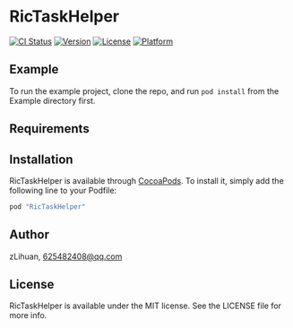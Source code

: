# RicTaskHelper

[![CI Status](http://img.shields.io/travis/zLihuan/RicTaskHelper.svg?style=flat)](https://travis-ci.org/zLihuan/RicTaskHelper)
[![Version](https://img.shields.io/cocoapods/v/RicTaskHelper.svg?style=flat)](http://cocoapods.org/pods/RicTaskHelper)
[![License](https://img.shields.io/cocoapods/l/RicTaskHelper.svg?style=flat)](http://cocoapods.org/pods/RicTaskHelper)
[![Platform](https://img.shields.io/cocoapods/p/RicTaskHelper.svg?style=flat)](http://cocoapods.org/pods/RicTaskHelper)

## Example

To run the example project, clone the repo, and run `pod install` from the Example directory first.

## Requirements

## Installation

RicTaskHelper is available through [CocoaPods](http://cocoapods.org). To install
it, simply add the following line to your Podfile:

```ruby
pod "RicTaskHelper"
```

## Author

zLihuan, 625482408@qq.com

## License

RicTaskHelper is available under the MIT license. See the LICENSE file for more info.
